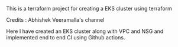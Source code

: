 

This is a terraform project for creating a EKS cluster using terraform 

Credits : Abhishek Veeramalla's channel 


Here I have created an EKS cluster along with VPC and NSG and implemented end to end CI using Github actions. 





